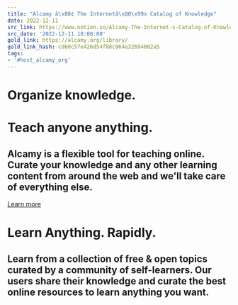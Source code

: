 ```yaml
---
title: "Alcamy â\x80¢ The Internetâ\x80\x99s Catalog of Knowledge"
date: 2022-12-11
src_link: https://www.notion.so/Alcamy-The-Internet-s-Catalog-of-Knowledge-efb2b49b6b6b427b97cf9fcc74fb8e3a
src_date: '2022-12-11 18:08:00'
gold_link: https://alcamy.org/library/
gold_link_hash: cd60c57e426d54f88c964e32694002a5
tags:
- '#host_alcamy_org'
---
```




Organize knowledge.
===================


Teach anyone anything.
======================

Alcamy is a flexible tool for teaching online. Curate your knowledge and any other learning content from around the web and we'll take care of everything else.
---------------------------------------------------------------------------------------------------------------------------------------------------------------


[Learn more](/)


Learn Anything. Rapidly.
========================


Learn from a collection of free & open topics curated by a community of self-learners. Our users share their knowledge and curate the best online resources to learn anything you want.
---------------------------------------------------------------------------------------------------------------------------------------------------------------------------------------